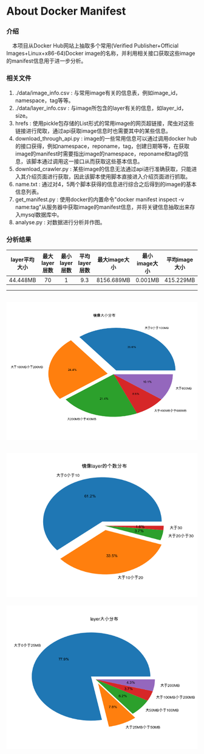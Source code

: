 # About Docker Manifest
### 介绍
&nbsp;&nbsp;&nbsp;&nbsp;本项目从Docker Hub网站上抽取多个常用(Verified Publisher+Official Images+Linux+x86-64)Docker image的名称，并利用相关接口获取这些image的manifest信息用于进一步分析。

### 相关文件

1. ./data/image_info.csv : 与常用image有关的信息表，例如image_id，namespace，tag等等。
2. ./data/layer_info.csv : 与image所包含的layer有关的信息，如layer_id，size。
3. hrefs : 使用pickle包存储的List形式的常用image的网页超链接，爬虫对这些链接进行爬取，通过api获取image信息时也需要其中的某些信息。
4. download_through_api.py : image的一些常用信息可以通过调用docker hub的接口获得，例如namespace，reponame，tag，创建日期等等，在获取image的manifest时需要指出image的namespace，reponame和tag的信息，该脚本通过调用这一接口从而获取这些基本信息。
5. download_crawler.py : 某些image的信息无法通过api进行准确获取，只能进入其介绍页面进行获取，因此该脚本使用脚本直接进入介绍页面进行抓取。
6. name.txt : 通过对4，5两个脚本获得的信息进行综合之后得到的image的基本信息列表。
7. get_manifest.py : 使用docker的内置命令"docker manifest inspect -v name:tag"从服务器中获取image的manifest信息，并将关键信息抽取出来存入mysql数据库中。
8. analyse.py : 对数据进行分析并作图。

### 分析结果

| layer平均大小 | 最大layer层数 | 最小layer层数 | 平均layer层数 | 最大image大小 | 最小image大小 | 平均image大小 |
| :-----------: | :-----------: | :-----------: | :-----------: | :-----------: | :-----------: | :-----------: |
|   44.448MB    |      70       |       1       |      9.3      |  8156.689MB   |    0.001MB    |   415.229MB   |

---------
![image_size](img/image_size.png)
--------
![layer_num](img/layer_num.png)
---------
![layer_size](img/layer_size.png)